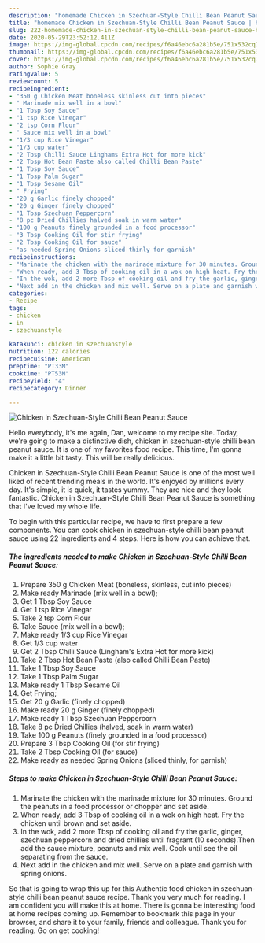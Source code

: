 ```yaml
---
description: "homemade Chicken in Szechuan-Style Chilli Bean Peanut Sauce | how long to bake Chicken in Szechuan-Style Chilli Bean Peanut Sauce"
title: "homemade Chicken in Szechuan-Style Chilli Bean Peanut Sauce | how long to bake Chicken in Szechuan-Style Chilli Bean Peanut Sauce"
slug: 222-homemade-chicken-in-szechuan-style-chilli-bean-peanut-sauce-how-long-to-bake-chicken-in-szechuan-style-chilli-bean-peanut-sauce
date: 2020-05-29T23:52:12.411Z
image: https://img-global.cpcdn.com/recipes/f6a46ebc6a281b5e/751x532cq70/chicken-in-szechuan-style-chilli-bean-peanut-sauce-recipe-main-photo.jpg
thumbnail: https://img-global.cpcdn.com/recipes/f6a46ebc6a281b5e/751x532cq70/chicken-in-szechuan-style-chilli-bean-peanut-sauce-recipe-main-photo.jpg
cover: https://img-global.cpcdn.com/recipes/f6a46ebc6a281b5e/751x532cq70/chicken-in-szechuan-style-chilli-bean-peanut-sauce-recipe-main-photo.jpg
author: Sophie Gray
ratingvalue: 5
reviewcount: 5
recipeingredient:
- "350 g Chicken Meat boneless skinless cut into pieces"
- " Marinade mix well in a bowl"
- "1 Tbsp Soy Sauce"
- "1 tsp Rice Vinegar"
- "2 tsp Corn Flour"
- " Sauce mix well in a bowl"
- "1/3 cup Rice Vinegar"
- "1/3 cup water"
- "2 Tbsp Chilli Sauce Linghams Extra Hot for more kick"
- "2 Tbsp Hot Bean Paste also called Chilli Bean Paste"
- "1 Tbsp Soy Sauce"
- "1 Tbsp Palm Sugar"
- "1 Tbsp Sesame Oil"
- " Frying"
- "20 g Garlic finely chopped"
- "20 g Ginger finely chopped"
- "1 Tbsp Szechuan Peppercorn"
- "8 pc Dried Chillies halved soak in warm water"
- "100 g Peanuts finely grounded in a food processor"
- "3 Tbsp Cooking Oil for stir frying"
- "2 Tbsp Cooking Oil for sauce"
- "as needed Spring Onions sliced thinly for garnish"
recipeinstructions:
- "Marinate the chicken with the marinade mixture for 30 minutes. Ground the peanuts in a food processor or chopper and set aside."
- "When ready, add 3 Tbsp of cooking oil in a wok on high heat. Fry the chicken until brown and set aside."
- "In the wok, add 2 more Tbsp of cooking oil and fry the garlic, ginger, szechuan peppercorn and dried chillies until fragrant (10 seconds).Then add the sauce mixture, peanuts and mix well. Cook until see the oil separating from the sauce."
- "Next add in the chicken and mix well. Serve on a plate and garnish with spring onions."
categories:
- Recipe
tags:
- chicken
- in
- szechuanstyle

katakunci: chicken in szechuanstyle 
nutrition: 122 calories
recipecuisine: American
preptime: "PT33M"
cooktime: "PT53M"
recipeyield: "4"
recipecategory: Dinner

---
```



![Chicken in Szechuan-Style Chilli Bean Peanut Sauce](https://img-global.cpcdn.com/recipes/f6a46ebc6a281b5e/751x532cq70/chicken-in-szechuan-style-chilli-bean-peanut-sauce-recipe-main-photo.jpg)

Hello everybody, it's me again, Dan, welcome to my recipe site. Today, we're going to make a distinctive dish, chicken in szechuan-style chilli bean peanut sauce. It is one of my favorites food recipe. This time, I'm gonna make it a little bit tasty. This will be really delicious.

Chicken in Szechuan-Style Chilli Bean Peanut Sauce is one of the most well liked of recent trending meals in the world. It's enjoyed by millions every day. It's simple, it is quick, it tastes yummy. They are nice and they look fantastic. Chicken in Szechuan-Style Chilli Bean Peanut Sauce is something that I've loved my whole life.




To begin with this particular recipe, we have to first prepare a few components. You can cook chicken in szechuan-style chilli bean peanut sauce using 22 ingredients and 4 steps. Here is how you can achieve that.

<!--inarticleads1-->

##### The ingredients needed to make Chicken in Szechuan-Style Chilli Bean Peanut Sauce:

1. Prepare 350 g Chicken Meat (boneless, skinless, cut into pieces)
1. Make ready  Marinade (mix well in a bowl);
1. Get 1 Tbsp Soy Sauce
1. Get 1 tsp Rice Vinegar
1. Take 2 tsp Corn Flour
1. Take  Sauce (mix well in a bowl);
1. Make ready 1/3 cup Rice Vinegar
1. Get 1/3 cup water
1. Get 2 Tbsp Chilli Sauce (Lingham&#39;s Extra Hot for more kick)
1. Take 2 Tbsp Hot Bean Paste (also called Chilli Bean Paste)
1. Take 1 Tbsp Soy Sauce
1. Take 1 Tbsp Palm Sugar
1. Make ready 1 Tbsp Sesame Oil
1. Get  Frying;
1. Get 20 g Garlic (finely chopped)
1. Make ready 20 g Ginger (finely chopped)
1. Make ready 1 Tbsp Szechuan Peppercorn
1. Take 8 pc Dried Chillies (halved, soak in warm water)
1. Take 100 g Peanuts (finely grounded in a food processor)
1. Prepare 3 Tbsp Cooking Oil (for stir frying)
1. Take 2 Tbsp Cooking Oil (for sauce)
1. Make ready as needed Spring Onions (sliced thinly, for garnish)




<!--inarticleads2-->

##### Steps to make Chicken in Szechuan-Style Chilli Bean Peanut Sauce:

1. Marinate the chicken with the marinade mixture for 30 minutes. Ground the peanuts in a food processor or chopper and set aside.
1. When ready, add 3 Tbsp of cooking oil in a wok on high heat. Fry the chicken until brown and set aside.
1. In the wok, add 2 more Tbsp of cooking oil and fry the garlic, ginger, szechuan peppercorn and dried chillies until fragrant (10 seconds).Then add the sauce mixture, peanuts and mix well. Cook until see the oil separating from the sauce.
1. Next add in the chicken and mix well. Serve on a plate and garnish with spring onions.




So that is going to wrap this up for this Authentic food chicken in szechuan-style chilli bean peanut sauce recipe. Thank you very much for reading. I am confident you will make this at home. There is gonna be interesting food at home recipes coming up. Remember to bookmark this page in your browser, and share it to your family, friends and colleague. Thank you for reading. Go on get cooking!
